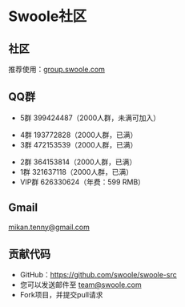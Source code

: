 # Swoole社区

社区
----
推荐使用：[group.swoole.com](http://group.swoole.com/)

QQ群
------
- 5群 399424487（2000人群，未满可加入）
* 4群 193772828（2000人群，已满）
* 3群 472153539（2000人群，已满）
- 2群 364153814（2000人群，已满）
- 1群 321637118（2000人群，已满）
- VIP群 626330624（年费：599 RMB）


Gmail
------
<mikan.tenny@gmail.com>


贡献代码
-----
* GitHub：https://github.com/swoole/swoole-src
* 您可以发送邮件至 <team@swoole.com>
* Fork项目，并提交pull请求

